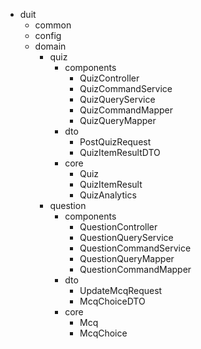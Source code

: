 - duit
  - common
  - config
  - domain
    - quiz
      - components
        - QuizController
        - QuizCommandService
        - QuizQueryService
        - QuizCommandMapper
        - QuizQueryMapper
      - dto
        - PostQuizRequest
        - QuizItemResultDTO
      - core
        - Quiz
        - QuizItemResult
        - QuizAnalytics
    - question
      - components
        - QuestionController
        - QuestionQueryService
        - QuestionCommandService
        - QuestionQueryMapper
        - QuestionCommandMapper
      - dto
        - UpdateMcqRequest
        - McqChoiceDTO
      - core
        - Mcq
        - McqChoice